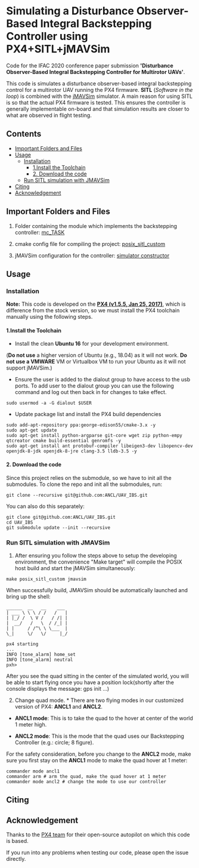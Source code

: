 # Simulating a Disturbance Observer-Based Integral Backstepping Controller using PX4+SITL+jMAVSim


Code for the IFAC 2020 conference paper submission **'Disturbance Observer-Based Integral Backstepping Controller for Multirotor UAVs'**. 

This code is simulates a disturbance observer-based integral backstepping control for a multirotor UAV running the PX4 firmware. **SITL**   (*Software in the loop*) is combined with the [jMAVSim](https://github.com/PX4/jMAVSim) simulator. A main reason for using SITL is so that the actual PX4 firmware is tested. This ensures the controller is generally implementable on-board and that simulation results are closer to what are observed in flight testing. 

## Contents

  * [Important Folders and Files](#important-files)
  * [Usage](#usage)
    + [Installation](#installation)
      - [1.Install the Toolchain](#1install-the-toolchain)
      - [2. Download the code](#2-download-the-code)
    + [Run SITL simulation with JMAVSim](#run-sitl-simulation-with-jmavsim)
  * [Citing](#citing)
  * [Acknowledgement](#acknowledgement)

## Important Folders and Files

1. Folder containing the module which implements the backstepping controller: [mc_TASK](./src/modules/mc_TASK)

2. cmake config file for compiling the project: [posix_sitl_custom](./cmake/configs/posix.sitl_custom.cmake)

3. jMAVSim configuration for the controller: [simulator constructor](./Tools/jmavsim/src/me/drton/jmavsim/Simulator.java#L430)

## Usage

### Installation

**Note:** This code is developed on the **[PX4 (v1.5.5, Jan 25, 2017)](https://github.com/PX4/Firmware/releases/tag/v1.5.5)**, which is difference from the stock version, so we must install the PX4 toolchain manually using the following steps.

#### 1.Install the Toolchain

* Install the clean **Ubuntu 16** for your development environment. 

(**Do not use** a higher version of Ubuntu (e.g., 18.04) as it will not work. **Do not use a VMWARE** VM or Virtualbox VM to run your Ubuntu as it will not support jMAVSim.)

* Ensure the user is added to the dialout group to have access to the usb ports. To add user to the dialout group you can use the following command and log out then back in for changes to take effect.

```
sudo usermod -a -G dialout $USER
```

* Update package list and install the PX4 build dependencies

```
sudo add-apt-repository ppa:george-edison55/cmake-3.x -y
sudo apt-get update
sudo apt-get install python-argparse git-core wget zip python-empy qtcreator cmake build-essential genromfs -y
sudo apt-get install ant protobuf-compiler libeigen3-dev libopencv-dev openjdk-8-jdk openjdk-8-jre clang-3.5 lldb-3.5 -y
```

#### 2. Download the code

Since this project relies on the submodule, so we have to init all the submodules. To clone the repo and init all the submodules, run:

```git clone --recursive git@github.com:ANCL/UAV_IBS.git```

You can also do this separately:

```
git clone git@github.com:ANCL/UAV_IBS.git
cd UAV_IBS
git submodule update --init --recursive
```

### Run SITL simulation with JMAVSim

1. After ensuring you follow the steps above to setup the developing environment, the convenience "Make target" will compile the POSIX host build and start the jMAVSim simultaneously:

```make posix_sitl_custom jmavsim```

When successfully build, JMAVSim should be automatically launched and bring up the 
shell:

```
______  __   __    ___ 
| ___ \ \ \ / /   /   |
| |_/ /  \ V /   / /| |
|  __/   /   \  / /_| |
| |     / /^\ \ \___  |
\_|     \/   \/     |_/

px4 starting
...
INFO [tone_alarm] home_set
INFO [tone_alarm] neutral
pxh>

```

After you see the quad sitting in the center of the simulated world, you will be able to start flying once you have a position lock(shortly after the console displays the message: gps init …)

2. Change quad mode. * There are two flying modes in our customized version of PX4: **ANCL1** and **ANCL2**.

* **ANCL1 mode**: This is to take the quad to the hover at center of the world 1 meter high.

* **ANCL2 mode**: This is the mode that the quad uses our Backstepping Controller (e.g.: circle; 8 figure).

For the safety consideration, before you change to the **ANCL2** mode, make sure you first stay on the **ANCL1** mode to make the quad hover at 1 meter:

```
commander mode ancl1
commander arm # arm the quad, make the quad hover at 1 meter
commander mode ancl2 # change the mode to use our controller
```

## Citing



## Acknowledgement

Thanks to the [PX4 team](https://px4.io/) for their open-source autopilot on which this code is based.

If you run into any problems when testing our code, please open the issue directly.
